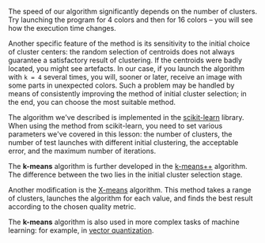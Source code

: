 The speed of our algorithm significantly depends on the number of clusters. Try launching the program for 4 colors and then for 16 colors – you will see how the execution time changes.

Another specific feature of the method is its sensitivity to the initial choice of cluster centers: the random selection of centroids does not always guarantee a satisfactory result of clustering. If the centroids were badly located, you might see artefacts. In our case, if you launch the algorithm with `k = 4` several times, you will, sooner or later, receive an image with some parts in unexpected colors. Such a problem may be handled by means of consistently improving the method of initial cluster selection; in the end, you can choose the most suitable method.


The algorithm we've described is implemented in the [scikit-learn](https://scikit-learn.org/stable/modules/generated/sklearn.cluster.KMeans.html) library. When using the method from scikit-learn, you need to set various parameters we've covered in this lesson: the number of clusters, the number of test launches with different initial clustering, the acceptable error, and the maximum number of iterations.

The **k-means** algorithm is further developed in the [k-means++](https://en.wikipedia.org/wiki/K-means%2B%2B) algorithm. The difference between the two lies in the initial cluster selection stage.

Another modification is the [X-means](https://en.wikipedia.org/wiki/Determining_the_number_of_clusters_in_a_data_set#:~:text=In%20statistics%20and%20data%20mining,criterion%20(BIC)%20is%20reached) algorithm. This method takes a range of clusters, launches the algorithm for each value, and finds the best result according to the chosen quality metric.

The **k-means** algorithm is also used in more complex tasks of machine learning: for example, in [vector quantization](https://en.wikipedia.org/wiki/Vector_quantization).
